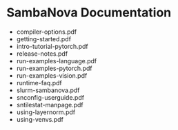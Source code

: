 # SambaNova Documentation

* compiler-options.pdf
* getting-started.pdf
* intro-tutorial-pytorch.pdf
* release-notes.pdf
* run-examples-language.pdf
* run-examples-pytorch.pdf
* run-examples-vision.pdf
* runtime-faq.pdf
* slurm-sambanova.pdf
* snconfig-userguide.pdf
* sntilestat-manpage.pdf
* using-layernorm.pdf
* using-venvs.pdf
